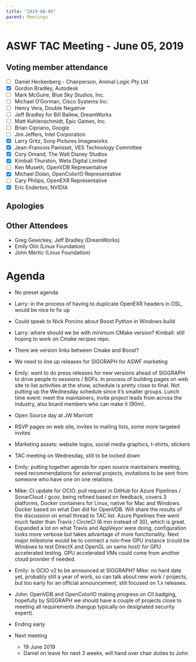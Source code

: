 ```yaml
---
title: "2019-06-05"
parent: Meetings
---
```

# **ASWF TAC Meeting - June 05, 2019**

## **Voting member attendance**

* [ ] Daniel Heckenberg - Chairperson, Animal Logic Pty Ltd
* [x] Gordon Bradley, Autodesk 
* [ ] Mark McGuire, Blue Sky Studios, Inc. 
* [ ] Michael O’Gorman, Cisco Systems Inc. 
* [ ] Henry Vera, Double Negative 
* [ ] Jeff Bradley for Bill Ballew, DreamWorks
* [ ] Matt Kuhlenschmidt, Epic Games, Inc. 
* [ ] Brian Cipriano, Google 
* [ ] Jim Jeffers, Intel Corporation 
* [x] Larry Gritz, Sony Pictures Imageworks 
* [x] Jean-Francois Panisset, VES Technology Committee 
* [x] Cory Omand, The Walt Disney Studios 
* [x] Kimball Thurston, Weta Digital Limited 
* [ ] Ken Museth, OpenVDB Representative 
* [x] Michael Dolan, OpenColorIO Representative
* [ ] Cary Philips, OpenEXR Representative 
* [x] Eric Enderton, NVIDIA

## **Apologies**

## **Other Attendees**

* Greg Gewickey, Jeff Bradley (DreamWorks)
* Emily Olin (Linux Foundation)
* John Mertic (Linux Foundation)

# **Agenda**

* No preset agenda
* Larry: in the process of having to duplicate OpenEXR headers in OSL, would be nice to fix up
* Could speak to Nick Porcino about Boost Python in Windows build
* Larry: where should we be with minimum CMake version? Kimball: still hoping to work on Cmake recipes repo.
* There are version links between Cmake and Boost?
* We need to line up releases for SIGGRAPH for ASWF marketing
* Emily: want to do press releases for new versions ahead of SIGGRAPH to drive people to sessions / BOFs. In process of building pages on web site to list activities at the show, schedule is pretty close to final. Not putting up the Wednesday schedule since it’s smaller groups. Lunch time event: meet the maintainers, invite project leads from across the industry, also board members who can make it (90m).
* Open Source day at JW Marriott
* RSVP pages on web site, invites to mailing lists, some more targeted invites
* Marketing assets: website logos, social media graphics, t-shirts, stickers
* TAC meeting on Wednesday, still to be locked down
* Emily: putting together agenda for open source maintainers meeting, need recommendations for external projects, invitations to be sent from someone who have one on one relations
* Mike: CI update for OCIO: pull request in GitHub for Azure Pipelines / SonarCloud / gcov, being refined based on feedback, covers 3 platforms, Docker containers for Linux, native for Mac and Windows. Docker based on what Dan did for OpenVDB. Will share the results of the discussion on email thread to TAC list. Azure Pipelines free went much faster than Travis / CircleCI (6 min instead of 30), which is great. Expanded a lot on what Travis and AppVeyor were doing, configuration looks more verbose but takes advantage of more functionality. Next major milestone would be to connect a non-free GPU instance (could be Windows to test DirectX and OpenGL on same host) for GPU accelerated testing. GPU accelerated VMs could come from another cloud provider if needed.
* Emily: is OCIO v2 to be announced at SIGGRAPH? Mike: no hard date yet, probably still a year of work, so can talk about new work / projects, but too early for an official announcement, still focused on 1.x releases.
* John: OpenVDB and OpenColorIO making progress on CII badging, hopefully by SIGGRAPH we should have a couple of projects close to meeting all requirements (hangup typically on designated security expert).
* Ending early

* Next meeting
    * 19 June 2019
    * Daniel on leave for next 3 weeks, will hand over chair duties to John

